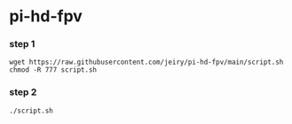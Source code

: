 # pi-hd-fpv

### step 1
```
wget https://raw.githubusercontent.com/jeiry/pi-hd-fpv/main/script.sh
chmod -R 777 script.sh
```

### step 2
```
./script.sh
```


